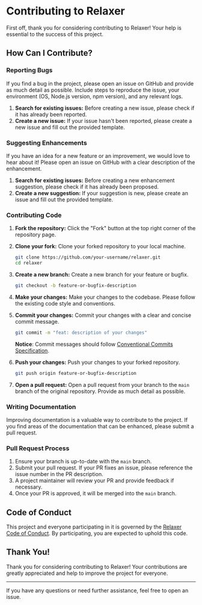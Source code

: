 # Contributing to Relaxer

First off, thank you for considering contributing to Relaxer! Your help is essential to the success of this project.

## How Can I Contribute?

### Reporting Bugs

If you find a bug in the project, please open an issue on GitHub and provide as much detail as possible. Include steps to reproduce the issue, your environment (OS, Node.js version, npm version), and any relevant logs.

1. **Search for existing issues:** Before creating a new issue, please check if it has already been reported.
2. **Create a new issue:** If your issue hasn't been reported, please create a new issue and fill out the provided template.

### Suggesting Enhancements

If you have an idea for a new feature or an improvement, we would love to hear about it! Please open an issue on GitHub with a clear description of the enhancement.

1. **Search for existing issues:** Before creating a new enhancement suggestion, please check if it has already been proposed.
2. **Create a new suggestion:** If your suggestion is new, please create an issue and fill out the provided template.

### Contributing Code

1. **Fork the repository:** Click the "Fork" button at the top right corner of the repository page.
2. **Clone your fork:** Clone your forked repository to your local machine.

   ```bash
   git clone https://github.com/your-username/relaxer.git
   cd relaxer
   ```

3. **Create a new branch:** Create a new branch for your feature or bugfix.

   ```bash
   git checkout -b feature-or-bugfix-description
   ```

4. **Make your changes:** Make your changes to the codebase. Please follow the existing code style and conventions.

5. **Commit your changes:** Commit your changes with a clear and concise commit message.

   ```bash
   git commit -m "feat: description of your changes"
   ```

   **Notice**: Commit messages should follow [Conventional Commits Specification](https://www.conventionalcommits.org/en/v1.0.0/).

6. **Push your changes:** Push your changes to your forked repository.

   ```bash
   git push origin feature-or-bugfix-description
   ```

7. **Open a pull request:** Open a pull request from your branch to the `main` branch of the original repository. Provide as much detail as possible.

### Writing Documentation

Improving documentation is a valuable way to contribute to the project. If you find areas of the documentation that can be enhanced, please submit a pull request.

### Pull Request Process

1. Ensure your branch is up-to-date with the `main` branch.
2. Submit your pull request. If your PR fixes an issue, please reference the issue number in the PR description.
3. A project maintainer will review your PR and provide feedback if necessary.
4. Once your PR is approved, it will be merged into the `main` branch.

## Code of Conduct

This project and everyone participating in it is governed by the [Relaxer Code of Conduct](CODE_OF_CONDUCT.md). By participating, you are expected to uphold this code.

## Thank You!

Thank you for considering contributing to Relaxer! Your contributions are greatly appreciated and help to improve the project for everyone.

---

If you have any questions or need further assistance, feel free to open an issue.
